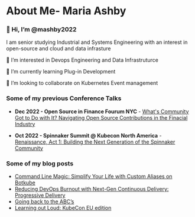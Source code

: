 # About Me- Maria Ashby 
### 👋 Hi, I’m @mashby2022
I am senior studying Industrial and Systems Engineering with an interest in open-source and cloud and data infrasture

👀 I’m interested in Devops Engineering and Data Infrastruturce

🌱 I’m currently learning Plug-in Development 

💞️ I’m looking to collaborate on Kubernetes Event management 

### Some of my previous Conference Talks
- **Dec 2022 - Open Source in Finance Fourum NYC** -  [What's Community Got to Do with It? Navigating Open Source Contributions in the Finacial Industry](https://www.youtube.com/watch?v=UO1Rl8EHVmo)


- **Oct 2022 - Spinnaker Summit @ Kubecon North America** - [Renaissance, Act 1: Building the Next Generation of the Spinnaker Community]( 
https://www.youtube.com/watch?v=N4ka2MuvTdg)

### Some of my blog posts 
- [Command Line Magic: Simplify Your Life with Custom Aliases on Botkube](https://botkube.io/blog/command-line-magic-simplify-your-life-with-custom-kubernetes-kubectrl-aliases-on-botkube) 
- [Reducing DevOps Burnout with Next-Gen Continuous Delivery: Progressive Delivery](https://www.armory.io/blog/reducing-devops-burnout-with-next-gen-continuous-delivery-progressive-delivery/)
- [Going back to the ABC’s]( https://www.armory.io/blog/going-back-to-the-abcs/)
- [Learning out Loud: KubeCon EU edition](https://www.armory.io/blog/learning-out-loud-kubecon-eu-edition/)


